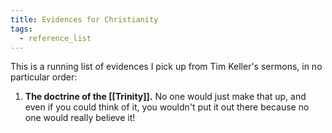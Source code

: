 ```yaml
---
title: Evidences for Christianity
tags:
  - reference_list
---
```

This is a running list of evidences I pick up from Tim Keller's sermons, in no particular order:
1. **The doctrine of the [[Trinity]].** No one would just make that up, and even if you could think of it, you wouldn't put it out there because no one would really believe it!
